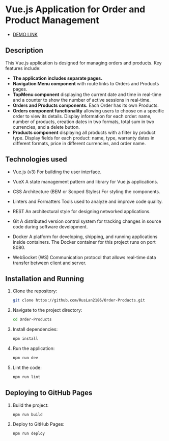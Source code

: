 # Vue.js Application for Order and Product Management

-  [DEMO LINK](https://ruslan2186.github.io/Order-Products/#/)  

## Description

This Vue.js application is designed for managing orders and products. Key features include:

- **The application includes separate pages.**
- **Navigation Menu component** with route links to Orders and Products pages.
- **TopMenu component** displaying the current date and time in real-time and a counter to show the number of active sessions in real-time.
-  **Orders and Products components.** Each Order has its own Products.
-  **Orders component functionality** allowing users to choose on a specific order to view its details. Display information for each order: name, number of products, creation dates in two formats, total sum in two currencies, and a delete button.
-  **Products component** displaying all products with a filter by product type. Display fields for each product: name, type, warranty dates in different formats, price in different currencies, and order name.

## Technologies used

- Vue.js (v3)
For building the user interface.

- VueX
A state management pattern and library for Vue.js applications.

- CSS Architecture (BEM or Scoped Styles)
For styling the components.

- Linters and Formatters
Tools used to analyze and improve code quality. 

- REST
An architectural style for designing networked applications.

- Git
A distributed version control system for tracking changes in source code during software development. 

- Docker
A platform for developing, shipping, and running applications inside containers. The Docker container for this project runs on port 8080.

- WebSocket (WS)
Communication protocol that allows real-time data transfer between client and server.

## Installation and Running

1. Clone the repository:
    ```sh
    git clone https://github.com/RusLan2186/Order-Products.git
    ```
2. Navigate to the project directory:
    ```sh
    cd Order-Products
    ```
3. Install dependencies:
    ```sh
    npm install
    ```
4. Run the application:
    ```sh
    npm run dev
    ```
5. Lint the code:
    ```sh
    npm run lint
    ```

## Deploying to GitHub Pages

1. Build the project:
    ```sh
    npm run build
    ```
2. Deploy to GitHub Pages:
    ```sh
    npm run deploy
    ```

